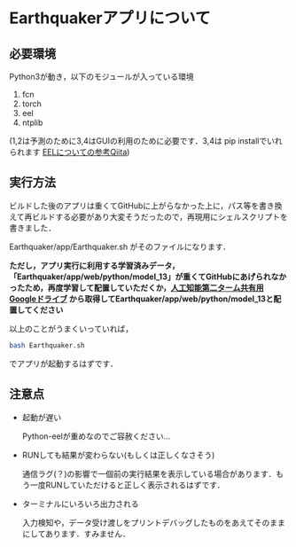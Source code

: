 # Earthquakerアプリについて

## 必要環境

Python3が動き，以下のモジュールが入っている環境
1. fcn
2. torch
3. eel
4. ntplib

(1,2は予測のために3,4はGUIの利用のために必要です．3,4は pip installでいれられます
[EELについての参考Qiita](https://qiita.com/_dack_/items/e69e2d240a00ff08d10e))

## 実行方法

ビルドした後のアプリは重くてGitHubに上がらなかった上に，パス等を書き換えて再ビルドする必要があり大変そうだったので，再現用にシェルスクリプトを書きました．

Earthquaker/app/Earthquaker.sh
がそのファイルになります．


__ただし，アプリ実行に利用する学習済みデータ，「Earthquaker/app/web/python/model_13」が重くてGitHubにあげられなかったため，再度学習して配置していただくか，[人工知能第二ターム共有用Googleドライブ](https://drive.google.com/file/d/1f4XASTDSxmUR9bWc5vx17uN6QSfRgP86/view?usp=sharing) から取得してEarthquaker/app/web/python/model_13と配置してください__

以上のことがうまくいっていれば，
```bash
bash Earthquaker.sh
```
でアプリが起動するはずです．

## 注意点

* 起動が遅い

  Python-eelが重めなのでご容赦ください...

* RUNしても結果が変わらない(もしくは正しくなさそう)
  
  通信ラグ(？)の影響で一個前の実行結果を表示している場合があります．もう一度RUNしていただけると正しく表示されるはずです．

* ターミナルにいろいろ出力される

  入力検知や，データ受け渡しをプリントデバッグしたものをあえてそのままにしてあります．すみません．

